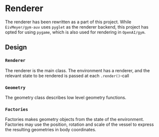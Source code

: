 # Renderer
The renderer has been rewritten as a part of this project. While `EivMeyer/gym-auv` uses `pyglet` as the renderer backend, this project has opted for using `pygame`, which is also used for rendering in `OpenAI/gym`.

## Design

### `Renderer`
The renderer is the main class. The environment has a renderer, and the relevant state to be rendered is passed at each `.render()`-call

### `Geometry`
The geometry class describes low level geometry functions. 

### `Factories`
Factories makes geometry objects from the state of the environment. Factories may use the position, rotation and scale of the vessel to express the resulting geometries in body coordinates.
